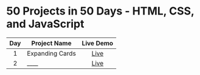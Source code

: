 # 50 Projects in 50 Days - HTML, CSS, and JavaScript

| Day | Project Name    |                        Live Demo                         |
| :-: | --------------- | :------------------------------------------------------: |
|  1  | Expanding Cards | [Live](https://xenodochial-franklin-f24ed6.netlify.app/) |
|  2  | \_\_\_\_        |                         [Live]()                         |

